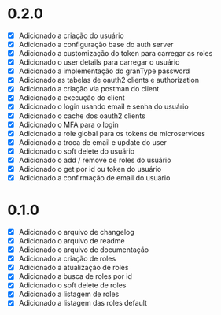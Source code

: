 # 0.2.0
- [X] Adicionado a criação do usuário
- [X] Adicionado a configuração base do auth server
- [X] Adicionado a customização do token para carregar as roles
- [X] Adicionado o user details para carregar o usuário
- [X] Adicionado a implementação do granType password
- [X] Adicionado as tabelas de oauth2 clients e authorization
- [X] Adicionado a criação via postman do client
- [X] Adicionado a execução do client
- [X] Adicionado o login usando email e senha do usuário
- [X] Adicionado o cache dos oauth2 clients
- [X] Adicionado o MFA para o login
- [X] Adicionado a role global para os tokens de microservices
- [X] Adicionado a troca de email e update do user
- [X] Adicionado o soft delete do usuário
- [X] Adicionado o add / remove de roles do usuário
- [X] Adicionado o get por id ou token do usuário
- [X] Adicionado a confirmação de email do usuário

# 0.1.0
- [X] Adicionado o arquivo de changelog
- [X] Adicionado o arquivo de readme
- [X] Adicionado o arquivo de documentação
- [X] Adicionado a criação de roles
- [X] Adicionado a atualização de roles
- [X] Adicionado a busca de roles por id
- [X] Adicionado o soft delete de roles
- [X] Adicionado a listagem de roles
- [X] Adicionado a listagem das roles default